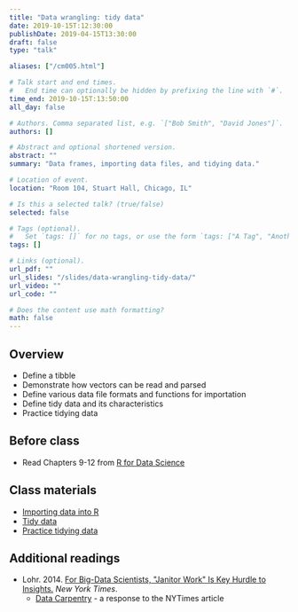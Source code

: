 ```yaml
---
title: "Data wrangling: tidy data"
date: 2019-10-15T:12:30:00
publishDate: 2019-04-15T13:30:00
draft: false
type: "talk"

aliases: ["/cm005.html"]

# Talk start and end times.
#   End time can optionally be hidden by prefixing the line with `#`.
time_end: 2019-10-15T:13:50:00
all_day: false

# Authors. Comma separated list, e.g. `["Bob Smith", "David Jones"]`.
authors: []

# Abstract and optional shortened version.
abstract: ""
summary: "Data frames, importing data files, and tidying data."

# Location of event.
location: "Room 104, Stuart Hall, Chicago, IL"

# Is this a selected talk? (true/false)
selected: false

# Tags (optional).
#   Set `tags: []` for no tags, or use the form `tags: ["A Tag", "Another Tag"]` for one or more tags.
tags: []

# Links (optional).
url_pdf: ""
url_slides: "/slides/data-wrangling-tidy-data/"
url_video: ""
url_code: ""

# Does the content use math formatting?
math: false
---
```




## Overview

* Define a tibble
* Demonstrate how vectors can be read and parsed
* Define various data file formats and functions for importation
* Define tidy data and its characteristics
* Practice tidying data

## Before class

* Read Chapters 9-12 from [R for Data Science](http://r4ds.had.co.nz/)

## Class materials

* [Importing data into R](/notes/importing-data/)
* [Tidy data](/notes/tidy-data/)
* [Practice tidying data](/notes/tidy-exercise/)

## Additional readings

* Lohr. 2014. [For Big-Data Scientists, "Janitor Work" Is Key Hurdle to Insights.](http://www.nytimes.com/2014/08/18/technology/for-big-data-scientists-hurdle-to-insights-is-janitor-work.html?_r=0) *New York Times*.
    * [Data Carpentry](http://www.mimno.org/articles/carpentry/) - a response to the NYTimes article
